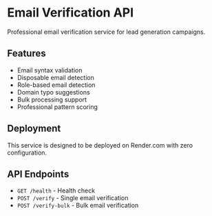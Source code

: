 # Email Verification API

Professional email verification service for lead generation campaigns.

## Features
- Email syntax validation
- Disposable email detection
- Role-based email detection
- Domain typo suggestions
- Bulk processing support
- Professional pattern scoring

## Deployment
This service is designed to be deployed on Render.com with zero configuration.

## API Endpoints
- `GET /health` - Health check
- `POST /verify` - Single email verification
- `POST /verify-bulk` - Bulk email verification
